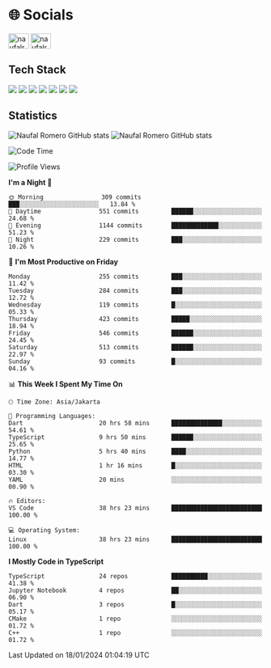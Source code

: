 <h1 align="">🌐 Socials</h1>
<p align="left">
<a href="https://linkedin.com/in/naufal-romero-putra-pratama-9ab816177/" target="blank"><img align="center" src="https://raw.githubusercontent.com/rahuldkjain/github-profile-readme-generator/master/src/images/icons/Social/linked-in-alt.svg" alt="naufalromero" height="30" width="40" /></a>
<a href="https://instagram.com/naufalromero" target="blank"><img align="center" src="https://raw.githubusercontent.com/rahuldkjain/github-profile-readme-generator/master/src/images/icons/Social/instagram.svg" alt="naufalromero" height="30" width="40" /></a>
</p>


<h2 align="">Tech Stack</h2>
<div align="">
  <img src="https://img.shields.io/badge/next.js-000000?style=for-the-badge&logo=nextdotjs&logoColor=white"/>
 <img src="https://img.shields.io/badge/typescript-%23007ACC.svg?style=for-the-badge&logo=typescript&logoColor=white"/>
 <img src="https://img.shields.io/badge/react-%2320232a.svg?style=for-the-badge&logo=react&logoColor=%2361DAFB"/>
 <img src="https://img.shields.io/badge/tailwindcss-%2338B2AC.svg?style=for-the-badge&logo=tailwind-css&logoColor=white"/>
 <img src="https://img.shields.io/badge/Prisma-3982CE?style=for-the-badge&logo=Prisma&logoColor=white"/>
 <img src="https://img.shields.io/badge/javascript-%23323330.svg?style=for-the-badge&logo=javascript&logoColor=%23F7DF1E"/>
 <img src="https://img.shields.io/badge/java-%23ED8B00.svg?style=for-the-badge&logo=openjdk&logoColor=white"/>
</div>


<h2 align="">Statistics</h2>
<div align="">
<img src="https://github-readme-stats-xi-nine-74.vercel.app/api?username=romves&show_icons=true&theme=tokyonight&include_all_commits=true&count_private=true" alt="Naufal Romero GitHub stats"/>
<img src="https://github-readme-stats-xi-nine-74.vercel.app/api/top-langs/?username=romves&theme=tokyonight&hide_border=false&include_all_commits=true&count_private=true&layout=compact" alt="Naufal Romero GitHub stats"/>
</div>

<!--START_SECTION:waka-->
![Code Time](http://img.shields.io/badge/Code%20Time-687%20hrs%2025%20mins-blue)

![Profile Views](http://img.shields.io/badge/Profile%20Views-7-blue)

**I'm a Night 🦉** 

```text
🌞 Morning                309 commits         ███░░░░░░░░░░░░░░░░░░░░░░   13.84 % 
🌆 Daytime                551 commits         ██████░░░░░░░░░░░░░░░░░░░   24.68 % 
🌃 Evening                1144 commits        █████████████░░░░░░░░░░░░   51.23 % 
🌙 Night                  229 commits         ███░░░░░░░░░░░░░░░░░░░░░░   10.26 % 
```
📅 **I'm Most Productive on Friday** 

```text
Monday                   255 commits         ███░░░░░░░░░░░░░░░░░░░░░░   11.42 % 
Tuesday                  284 commits         ███░░░░░░░░░░░░░░░░░░░░░░   12.72 % 
Wednesday                119 commits         █░░░░░░░░░░░░░░░░░░░░░░░░   05.33 % 
Thursday                 423 commits         █████░░░░░░░░░░░░░░░░░░░░   18.94 % 
Friday                   546 commits         ██████░░░░░░░░░░░░░░░░░░░   24.45 % 
Saturday                 513 commits         ██████░░░░░░░░░░░░░░░░░░░   22.97 % 
Sunday                   93 commits          █░░░░░░░░░░░░░░░░░░░░░░░░   04.16 % 
```


📊 **This Week I Spent My Time On** 

```text
🕑︎ Time Zone: Asia/Jakarta

💬 Programming Languages: 
Dart                     20 hrs 58 mins      ██████████████░░░░░░░░░░░   54.61 % 
TypeScript               9 hrs 50 mins       ██████░░░░░░░░░░░░░░░░░░░   25.65 % 
Python                   5 hrs 40 mins       ████░░░░░░░░░░░░░░░░░░░░░   14.77 % 
HTML                     1 hr 16 mins        █░░░░░░░░░░░░░░░░░░░░░░░░   03.30 % 
YAML                     20 mins             ░░░░░░░░░░░░░░░░░░░░░░░░░   00.90 % 

🔥 Editors: 
VS Code                  38 hrs 23 mins      █████████████████████████   100.00 % 

💻 Operating System: 
Linux                    38 hrs 23 mins      █████████████████████████   100.00 % 
```

**I Mostly Code in TypeScript** 

```text
TypeScript               24 repos            ██████████░░░░░░░░░░░░░░░   41.38 % 
Jupyter Notebook         4 repos             ██░░░░░░░░░░░░░░░░░░░░░░░   06.90 % 
Dart                     3 repos             █░░░░░░░░░░░░░░░░░░░░░░░░   05.17 % 
CMake                    1 repo              ░░░░░░░░░░░░░░░░░░░░░░░░░   01.72 % 
C++                      1 repo              ░░░░░░░░░░░░░░░░░░░░░░░░░   01.72 % 
```




 Last Updated on 18/01/2024 01:04:19 UTC
<!--END_SECTION:waka-->
